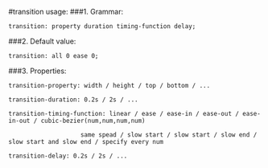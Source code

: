 #transition usage:
###1. Grammar: 

  `transition: property duration timing-function delay; `
  
###2. Default value: 

  `transition: all 0 ease 0; `
  
###3. Properties: 

`transition-property: width / height / top / bottom / ...`

`transition-duration: 0.2s / 2s / ...`

`transition-timing-function: linear / ease / ease-in / ease-out / ease-in-out / cubic-bezier(num,num,num,num)`

                        same spead / slow start / slow start / slow end / slow start and slow end / specify every num

`transition-delay: 0.2s / 2s / ...`
